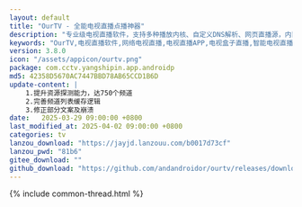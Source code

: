 ```yaml
---
layout: default
title: "OurTV - 全能电视直播点播神器"
description: "专业级电视直播软件，支持多种播放内核、自定义DNS解析、网页直播源，内置丰富频道资源，操作简单稳定流畅"
keywords: "OurTV,电视直播软件,网络电视直播,电视直播APP,电视盒子直播,智能电视直播,免费电视直播"
version: 3.8.0
icon: "/assets/appicon/ourtv.png"
package: com.cctv.yangshipin.app.androidp
md5: 42358D5670AC7447BBD78AB65CCD1B6D
update-content: |
    1.提升资源探测能力，达750个频道
    2.完善频道列表缓存逻辑
    3.修正部分文案及崩溃
date:   2025-03-29 09:00:00 +0800
last_modified_at: 2025-04-02 09:00:00 +0800
categories: tv
lanzou_download: "https://jayjd.lanzouu.com/b0017d73cf"
lanzou_pwd: "81b6"
gitee_download: ""
github_download: "https://github.com/andandroidor/ourtv/releases/download/3.8.0/OurTV_3.8.0_android_tv.apk"
---
```

 {% include common-thread.html %}